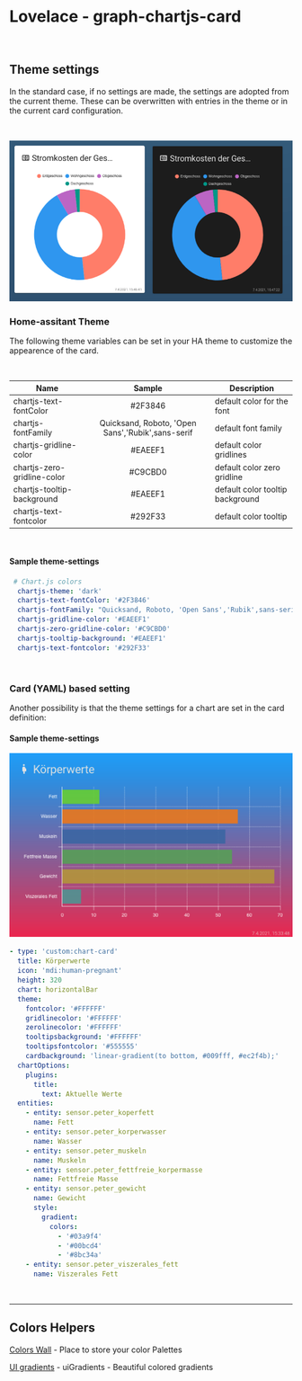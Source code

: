 # Lovelace - graph-chartjs-card
<br>

## Theme settings

In the standard case, if no settings are made, the settings are adopted from the current theme. These can be overwritten with entries in the theme or in the current card configuration.

<br>


![theme_mode](theme_mode.png)

### Home-assitant Theme 

The following theme variables can be set in your HA theme to customize the appearence of the card.

<br>

| Name | Sample | Description |
|------|:-------:|-------------|
| chartjs-text-fontColor | #2F3846 | default color for the font|
| chartjs-fontFamily | Quicksand, Roboto, 'Open Sans','Rubik',sans-serif| default font family |
| chartjs-gridline-color | #EAEEF1| default color gridlines|
| chartjs-zero-gridline-color |#C9CBD0 | default color zero gridline |
| chartjs-tooltip-background | #EAEEF1| default color tooltip background|
| chartjs-text-fontcolor|#292F33 | default color tooltip  |
<br>

####  Sample theme-settings

```yaml
 # Chart.js colors
  chartjs-theme: 'dark'
  chartjs-text-fontColor: '#2F3846'
  chartjs-fontFamily: "Quicksand, Roboto, 'Open Sans','Rubik',sans-serif"
  chartjs-gridline-color: '#EAEEF1'
  chartjs-zero-gridline-color: '#C9CBD0'
  chartjs-tooltip-background: '#EAEEF1'
  chartjs-text-fontcolor: '#292F33'
```
<br>

### Card (YAML) based setting
Another possibility is that the theme settings for a chart are set in the card definition:

####  Sample theme-settings
![theme-setting](theme-setting.png)
<br>

```yaml
- type: 'custom:chart-card'
  title: Körperwerte
  icon: 'mdi:human-pregnant'
  height: 320
  chart: horizontalBar
  theme:
    fontcolor: '#FFFFFF'
    gridlinecolor: '#FFFFFF'
    zerolinecolor: '#FFFFFF'
    tooltipsbackground: '#FFFFFF'
    tooltipsfontcolor: '#555555'
    cardbackground: 'linear-gradient(to bottom, #009fff, #ec2f4b);'
  chartOptions:
    plugins:
      title:
        text: Aktuelle Werte
  entities:
    - entity: sensor.peter_koperfett
      name: Fett
    - entity: sensor.peter_korperwasser
      name: Wasser
    - entity: sensor.peter_muskeln
      name: Muskeln
    - entity: sensor.peter_fettfreie_korpermasse
      name: Fettfreie Masse
    - entity: sensor.peter_gewicht
      name: Gewicht
      style:
        gradient:
          colors:
            - '#03a9f4'
            - '#00bcd4'
            - '#8bc34a'
    - entity: sensor.peter_viszerales_fett
      name: Viszerales Fett
```
<br>
<hr>


## Colors Helpers


[Colors Wall](https://colorswall.com) - Place to store your color Palettes

[UI gradients](https://uigradients.com/) - uiGradients - Beautiful colored gradients

